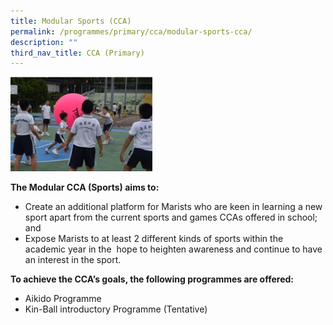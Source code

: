 ```yaml
---
title: Modular Sports (CCA)
permalink: /programmes/primary/cca/modular-sports-cca/
description: ""
third_nav_title: CCA (Primary)
---
```




<img src="/images/CCA/Primary/Modular_sports.jpeg" style="width:45%">

**The Modular CCA (Sports) aims to:**&nbsp;

*   Create an additional platform for Marists who are keen in learning a new sport apart from the current sports and games CCAs offered in school; and
*   Expose Marists to at least 2 different kinds of sports within the academic year in the &nbsp;hope to heighten awareness and continue to have an interest in the sport.

**To achieve the CCA’s goals, the following programmes are offered:**&nbsp;

*   Aikido&nbsp;Programme
*   Kin-Ball introductory Programme (Tentative)